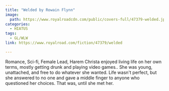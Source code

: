 ```yaml
---
title: "Welded by Rowain Flynn"
image:
  path: https://www.royalroadcdn.com/public/covers-full/47379-welded.jpg
categories:
  - HIATUS
tags:
  - GL/WLW
link: https://www.royalroad.com/fiction/47379/welded

---
```

Romance, Sci-fi, Female Lead, Harem
Christa enjoyed living life on her own terms, mostly getting drunk and playing video games.. She was young, unattached, and free to do whatever she wanted. Life wasn't perfect, but she answered to no one and gave a middle finger to anyone who questioned her choices. That was, until she met her.
